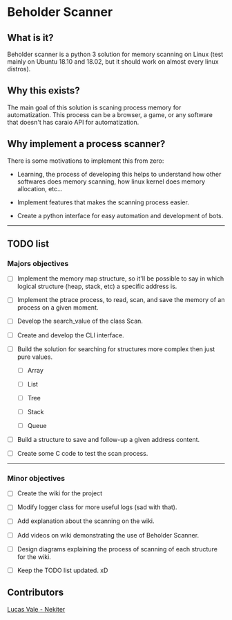 # Beholder Scanner

## What is it?

Beholder scanner is a python 3 solution for memory scanning on Linux (test mainly on Ubuntu 18.10 and 18.02, but it should work on almost every linux distros). 

## Why this exists?

The main goal of this solution is scaning process memory for automatization. This process can be a browser, a game, or any software that doesn't has caraio API for automatization.

## Why implement a process scanner?

There is some motivations to implement this from zero:

- Learning, the process of developing this helps to understand how other softwares does memory scanning, how linux kernel does memory allocation, etc...

- Implement features that makes the scanning process easier.

- Create a python interface for easy automation and development of bots.

---
## TODO list


### Majors objectives

- [ ] Implement the memory map structure, so it'll be possible to say in which logical structure (heap, stack, etc) a specific address is.

- [ ] Implement the ptrace process, to read, scan, and save the memory of an process on a given moment.

- [ ] Develop the search_value of the class Scan.

- [ ] Create and develop the CLI interface.

- [ ] Build the solution for searching for structures more complex then just pure values.

  - [ ] Array  

  - [ ] List

  - [ ] Tree

  - [ ] Stack

  - [ ] Queue

- [ ] Build a structure to save and follow-up a given address content.

- [ ] Create some C code to test the scan process.
---

### Minor objectives

- [ ] Create the wiki for the project

- [ ] Modify logger class for more useful logs (sad with that).

- [ ] Add explanation about the scanning on the wiki.

- [ ] Add videos on wiki demonstrating the use of Beholder Scanner.

- [ ] Design diagrams explaining the process of scanning of each structure for the wiki.

- [ ] Keep the TODO list updated. xD

## Contributors

[Lucas Vale - Nekiter](https://stackoverflow.com/users/9380597/lucas-ara%c3%bajo)